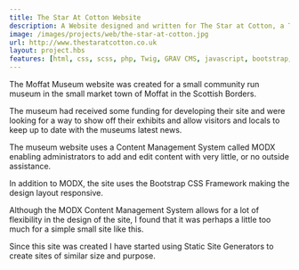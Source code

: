 ```yaml
---
title: The Star At Cotton Website
description: A Website designed and written for The Star at Cotton, a Traditional Country Pup in the Staffordshire Moorlands
image: /images/projects/web/the-star-at-cotton.jpg
url: http://www.thestaratcotton.co.uk
layout: project.hbs
features: [html, css, scss, php, Twig, GRAV CMS, javascript, bootstrap, responsive design]
---
```


The Moffat Museum website was created for a small community run museum in the small
market town of Moffat in the Scottish Borders.

The museum had received some funding for developing their site and were looking for
a way to show off their exhibits and allow visitors and locals to keep up to date
with the museums latest news.

The museum website uses a Content Management System called MODX enabling
administrators to add and edit content with very little, or no outside assistance.

In addition to MODX, the site uses the Bootstrap CSS Framework making the design
layout responsive.

Although the MODX Content Management System allows for a lot of flexibility in
the design of the site, I found that it was perhaps a little too much for a simple
small site like this.

Since this site was created I have started using Static Site Generators to create
sites of similar size and purpose.
